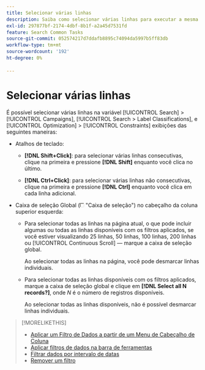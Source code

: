 ```yaml
---
title: Selecionar várias linhas
description: Saiba como selecionar várias linhas para executar a mesma ação em todas elas.
exl-id: 297877bf-2174-4dbf-8b1f-a2a45d7531fd
feature: Search Common Tasks
source-git-commit: 052574217d7ddafb8895c74094da5997b5ff83db
workflow-type: tm+mt
source-wordcount: '192'
ht-degree: 0%

---
```


# Selecionar várias linhas

É possível selecionar várias linhas na variável [!UICONTROL Search] > [!UICONTROL Campaigns], [!UICONTROL Search > Label Classifications], e [!UICONTROL Optimization] > [!UICONTROL Constraints] exibições das seguintes maneiras:

* Atalhos de teclado:

   * **[!DNL Shift+Click]**: para selecionar várias linhas consecutivas, clique na primeira e pressione **[!DNL Shift]** enquanto você clica no último.

   * **[!DNL Ctrl+Click]**: para selecionar várias linhas não consecutivas, clique na primeira e pressione **[!DNL Ctrl]** enquanto você clica em cada linha adicional.

* Caixa de seleção Global (![Caixa de seleção](/help/search-social-commerce/assets/check-box.png) &quot;Caixa de seleção&quot;) no cabeçalho da coluna superior esquerda:

   * Para selecionar todas as linhas na página atual, o que pode incluir algumas ou todas as linhas disponíveis com os filtros aplicados, se você estiver visualizando 25 linhas, 50 linhas, 100 linhas, 200 linhas ou [!UICONTROL Continuous Scroll] — marque a caixa de seleção global.

     Ao selecionar todas as linhas na página, você pode desmarcar linhas individuais.

   * Para selecionar todas as linhas disponíveis com os filtros aplicados, marque a caixa de seleção global e clique em **[!DNL Select all N records?]**, onde *N* é o número de registros disponíveis.

     Ao selecionar todas as linhas disponíveis, não é possível desmarcar linhas individuais.

>[!MORELIKETHIS]
>
>* [Aplicar um Filtro de Dados a partir de um Menu de Cabeçalho de Coluna](../data-views/ad-hoc-settings/column-filter-apply-from-column-heading.md)
>* [Aplicar filtros de dados na barra de ferramentas](../data-views/ad-hoc-settings/column-filter-apply-from-toolbar.md)
>* [Filtrar dados por intervalo de datas](../data-views/ad-hoc-settings/date-filter.md)
>* [Remover um filtro](../data-views/ad-hoc-settings/column-filter-remove.md)

